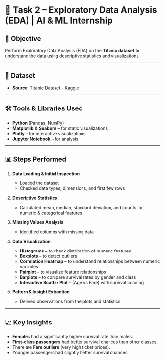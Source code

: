 # 🚢 Task 2 – Exploratory Data Analysis (EDA) | AI & ML Internship

## 📌 Objective
Perform Exploratory Data Analysis (EDA) on the **Titanic dataset** to understand the data using descriptive statistics and visualizations.

---

## 📂 Dataset
- **Source:** [Titanic Dataset - Kaggle](https://www.kaggle.com/datasets/yasserh/titanic-dataset)

---

## 🛠 Tools & Libraries Used
- **Python** (Pandas, NumPy)
- **Matplotlib** & **Seaborn** – for static visualizations
- **Plotly** – for interactive visualizations
- **Jupyter Notebook** – for analysis

---

## 📊 Steps Performed
1. **Data Loading & Initial Inspection**
   - Loaded the dataset
   - Checked data types, dimensions, and first few rows

2. **Descriptive Statistics**
   - Calculated mean, median, standard deviation, and counts for numeric & categorical features

3. **Missing Values Analysis**
   - Identified columns with missing data

4. **Data Visualization**
   - **Histograms** – to check distribution of numeric features
   - **Boxplots** – to detect outliers
   - **Correlation Heatmap** – to understand relationships between numeric variables
   - **Pairplot** – to visualize feature relationships
   - **Barplots** – to compare survival rates by gender and class
   - **Interactive Scatter Plot** – (Age vs Fare) with survival coloring

5. **Pattern & Insight Extraction**
   - Derived observations from the plots and statistics

---

## 📈 Key Insights
- **Females** had a significantly higher survival rate than males.
- **First-class passengers** had better survival chances than other classes.
- There are **Fare outliers** (very high ticket prices).
- Younger passengers had slightly better survival chances.
